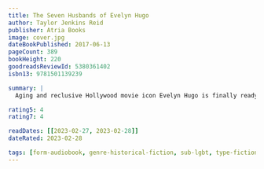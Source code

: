 ```yaml
---
title: The Seven Husbands of Evelyn Hugo
author: Taylor Jenkins Reid
publisher: Atria Books
image: cover.jpg
dateBookPublished: 2017-06-13
pageCount: 389
bookHeight: 220
goodreadsReviewId: 5380361402
isbn13: 9781501139239

summary: |
  Aging and reclusive Hollywood movie icon Evelyn Hugo is finally ready to tell the truth about her glamorous and scandalous life. But when she chooses unknown magazine reporter Monique Grant for the job, no one is more astounded than Monique herself. Why her? Why now? Monique is not exactly on top of the world. Her husband has left her, and her professional life is going nowhere. Regardless of why Evelyn has selected her to write her biography, Monique is determined to use this opportunity to jumpstart her career. Summoned to Evelyn’s luxurious apartment, Monique listens in fascination as the actress tells her story. From making her way to Los Angeles in the 1950s to her decision to leave show business in the '80s, and, of course, the seven husbands along the way, Evelyn unspools a tale of ruthless ambition, unexpected friendship, and a great forbidden love. Monique begins to feel a very real connection to the legendary star, but as Evelyn’s story near its conclusion, it becomes clear that her life intersects with Monique’s own in tragic and irreversible ways.

rating5: 4
rating7: 4

readDates: [[2023-02-27, 2023-02-28]]
dateRated: 2023-02-28

tags: [form-audiobook, genre-historical-fiction, sub-lgbt, type-fiction, sub-fame]
---
```

